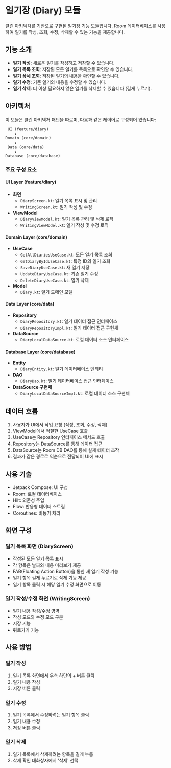 # 일기장 (Diary) 모듈

클린 아키텍처를 기반으로 구현된 일기장 기능 모듈입니다. Room 데이터베이스를 사용하여 일기를 작성, 조회, 수정, 삭제할 수 있는 기능을 제공합니다.

## 기능 소개

- **일기 작성**: 새로운 일기를 작성하고 저장할 수 있습니다.
- **일기 목록 조회**: 저장된 모든 일기를 목록으로 확인할 수 있습니다.
- **일기 상세 조회**: 저장된 일기의 내용을 확인할 수 있습니다.
- **일기 수정**: 기존 일기의 내용을 수정할 수 있습니다.
- **일기 삭제**: 더 이상 필요하지 않은 일기를 삭제할 수 있습니다 (길게 누르기).

## 아키텍처

이 모듈은 클린 아키텍처 패턴을 따르며, 다음과 같은 레이어로 구성되어 있습니다:

```
 UI (feature/diary)
    ↓
Domain (core/domain)
    ↓
 Data (core/data)
    ↓
Database (core/database)
```

### 주요 구성 요소

#### UI Layer (feature/diary)
- **화면**
  - `DiaryScreen.kt`: 일기 목록 표시 및 관리
  - `WritingScreen.kt`: 일기 작성 및 수정
- **ViewModel**
  - `DiaryViewModel.kt`: 일기 목록 관리 및 삭제 로직
  - `WritingViewModel.kt`: 일기 작성 및 수정 로직

#### Domain Layer (core/domain)
- **UseCase**
  - `GetAllDiariesUseCase.kt`: 모든 일기 목록 조회
  - `GetDiaryByIdUseCase.kt`: 특정 ID의 일기 조회
  - `SaveDiaryUseCase.kt`: 새 일기 저장
  - `UpdateDiaryUseCase.kt`: 기존 일기 수정
  - `DeleteDiaryUseCase.kt`: 일기 삭제
- **Model**
  - `Diary.kt`: 일기 도메인 모델

#### Data Layer (core/data)
- **Repository**
  - `DiaryRepository.kt`: 일기 데이터 접근 인터페이스
  - `DiaryRepositoryImpl.kt`: 일기 데이터 접근 구현체
- **DataSource**
  - `DiaryLocalDataSource.kt`: 로컬 데이터 소스 인터페이스

#### Database Layer (core/database)
- **Entity**
  - `DiaryEntity.kt`: 일기 데이터베이스 엔티티
- **DAO**
  - `DiaryDao.kt`: 일기 데이터베이스 접근 인터페이스
- **DataSource 구현체**
  - `DiaryLocalDataSourceImpl.kt`: 로컬 데이터 소스 구현체

## 데이터 흐름

1. 사용자가 UI에서 작업 요청 (작성, 조회, 수정, 삭제)
2. ViewModel에서 적절한 UseCase 호출
3. UseCase는 Repository 인터페이스 메서드 호출 
4. Repository는 DataSource를 통해 데이터 접근
5. DataSource는 Room DB DAO를 통해 실제 데이터 조작
6. 결과가 같은 경로로 역순으로 전달되어 UI에 표시

## 사용 기술

- Jetpack Compose: UI 구성
- Room: 로컬 데이터베이스
- Hilt: 의존성 주입
- Flow: 반응형 데이터 스트림
- Coroutines: 비동기 처리

## 화면 구성

### 일기 목록 화면 (DiaryScreen)
- 작성된 모든 일기 목록 표시
- 각 항목은 날짜와 내용 미리보기 제공
- FAB(Floating Action Button)을 통한 새 일기 작성 기능
- 일기 항목 길게 누르기로 삭제 기능 제공
- 일기 항목 클릭 시 해당 일기 수정 화면으로 이동

### 일기 작성/수정 화면 (WritingScreen)
- 일기 내용 작성/수정 영역
- 작성 모드와 수정 모드 구분
- 저장 기능
- 뒤로가기 기능

## 사용 방법

### 일기 작성
1. 일기 목록 화면에서 우측 하단의 + 버튼 클릭
2. 일기 내용 작성
3. 저장 버튼 클릭

### 일기 수정
1. 일기 목록에서 수정하려는 일기 항목 클릭
2. 일기 내용 수정
3. 저장 버튼 클릭

### 일기 삭제
1. 일기 목록에서 삭제하려는 항목을 길게 누름
2. 삭제 확인 대화상자에서 '삭제' 선택 